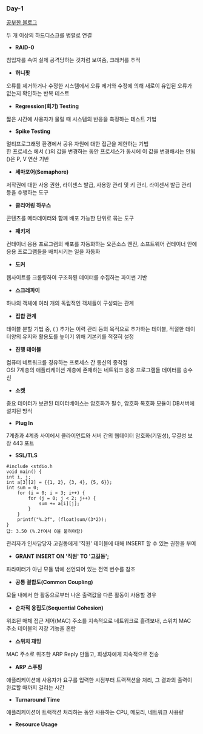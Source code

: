 ### Day-1

[공부한 블로그](https://starrykss.tistory.com/1850)

두 개 이상의 하드디스크를 병렬로 연결   
- __RAID-0__

침입자를 속여 실제 공격당하는 것처럼 보여줌, 크래커를 추적   
- __허니팟__

오류를 제거하거나 수정한 시스템에서 오류 제거와 수정에 의해 새로이 유입된 오류가 없는지 확인하는 반복 테스트   
- __Regression(회기) Testing__

 짧은 시간에 사용자가 물릴 때 시스템의 반응을 측정하는 테스트 기법   
 - __Spike Testing__

멀티프로그래밍 환경에서 공유 자원에 대한 접근을 제한하는 기법   
한 프로세스 에서 ( )의 값을 변경하는 동안 프로세스가 동시에 이 값을 변경해서는 안됨   
()은 P, V 연산 기반  
 - __세마포어(Semaphore)__

저작권에 대한 사용 권한, 라이센스 발급, 사용량 관리 및 키 관리, 라이센서 발급 관리 등을 수행하는 도구   
- __클리어링 하우스__

콘텐츠를 메타데이터와 함께 배포 가능한 단위로 묶는 도구   
- __패키저__

컨테이너 응용 프로그램의 배포를 자동화하는 오픈소스 엔진, 소프트웨어 컨테이너 안에 응용 프로그램들을 배치시키는 일을 자동화      
- __도커__   

웹사이트를 크롤링하여 구조화된 데이터를 수집하는 파이썬 기반  
- __스크레파이__

 하나의 객체에 여러 개의 독립적인 객체들이 구성되는 관계   
- __집합 관계__

 테이블 분할 기법 중, ( ) 추가는 이력 관리 등의 목적으로 추가하는 테이블, 적절한 데이터양의 유지와 활용도를 높이기 위해 기본키를 적절히 설정   
- __진행 테이블__

컴퓨터 네트워크를 경유하는 프로세스 간 통신의 종착점   
OSI 7계층의 애플리케이션 계층에 존재하는 네트워크 응용 프로그램들 데이터를 송수신   
- __소켓__

 중요 데이터가 보관된 데이터베이스는 암호화가 필수, 암호화 복호화 모듈이 DB서버에 설치된 방식   
- __Plug In__ 

 7계층과 4계층 사이에서 클라이언트와 서버 간의 웹데이터 암호화(기밀성), 무결성 보장 443 포트   
- __SSL/TLS__

```
#include <stdio.h
void main() {
int i, j;
int a[3][2] = {{1, 2}, {3, 4}, {5, 6}};
int sum = 0;
    for (i = 0; i < 3; i++) {
        for (j = 0; j < 2; j++) {
            sum += a[i][j];
        }
    }
    printf("%.2f", (float)sum/(3*2));
}
답: 3.50 (%.2f여서 0을 붙혀야함)
```

 관리자가 인사담당자 고길동에게 '직원' 테이블에 대해 INSERT 할 수 있는 권한을 부여      
- __GRANT INSERT ON '직원' TO '고길동';__
 
 파라미터가 아닌 모듈 밖에 선언되어 있는 전역 변수를 참조   
- __공통 결합도(Common Coupling)__

 모듈 내에서 한 활동으로부터 나온 출력값을 다른 활동이 사용할 경우   
- __순차적 응집도(Sequential Cohesion)__

 위조된 매체 접근 제어(MAC) 주소를 지속적으로 네트워크로 흘려보내, 스위치 MAC 주소 테이블의 저장 기능을 혼란   
- __스위치 재밍__   

 MAC 주소로 위조한 ARP Reply 만들고, 희생자에게 지속적으로 전송   
- __ARP 스푸핑__

 애플리케이션에 사용자가 요구를 입력한 시점부터 트랙잭션을 처리, 그 결과의 출력이 완료할 때까지 걸리는 시간   
- __Turnaround Time__   

 애플리케이션이 트랙잭션 처리하는 동안 사용하는 CPU, 메모리, 네트워크 사용량   
- __Resource Usage__
 
